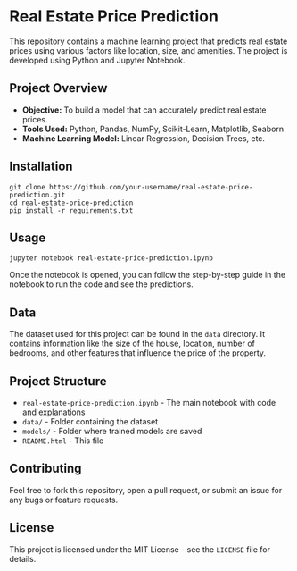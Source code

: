 <!DOCTYPE html>
<html lang="en">
<head>
    <meta charset="UTF-8">
    <meta name="viewport" content="width=device-width, initial-scale=1.0">
    <title>Real Estate Price Prediction</title>
</head>
<body>

<h1>Real Estate Price Prediction</h1>

<p>This repository contains a machine learning project that predicts real estate prices using various factors like location, size, and amenities. The project is developed using Python and Jupyter Notebook.</p>

<h2>Project Overview</h2>
<ul>
    <li><strong>Objective:</strong> To build a model that can accurately predict real estate prices.</li>
    <li><strong>Tools Used:</strong> Python, Pandas, NumPy, Scikit-Learn, Matplotlib, Seaborn</li>
    <li><strong>Machine Learning Model:</strong> Linear Regression, Decision Trees, etc.</li>
</ul>

<h2>Installation</h2>
<pre><code>git clone https://github.com/your-username/real-estate-price-prediction.git
cd real-estate-price-prediction
pip install -r requirements.txt
</code></pre>

<h2>Usage</h2>
<pre><code>jupyter notebook real-estate-price-prediction.ipynb
</code></pre>

<p>Once the notebook is opened, you can follow the step-by-step guide in the notebook to run the code and see the predictions.</p>

<h2>Data</h2>
<p>The dataset used for this project can be found in the <code>data</code> directory. It contains information like the size of the house, location, number of bedrooms, and other features that influence the price of the property.</p>

<h2>Project Structure</h2>
<ul>
    <li><code>real-estate-price-prediction.ipynb</code> - The main notebook with code and explanations</li>
    <li><code>data/</code> - Folder containing the dataset</li>
    <li><code>models/</code> - Folder where trained models are saved</li>
    <li><code>README.html</code> - This file</li>
</ul>

<h2>Contributing</h2>
<p>Feel free to fork this repository, open a pull request, or submit an issue for any bugs or feature requests.</p>

<h2>License</h2>
<p>This project is licensed under the MIT License - see the <code>LICENSE</code> file for details.</p>

</body>
</html>

